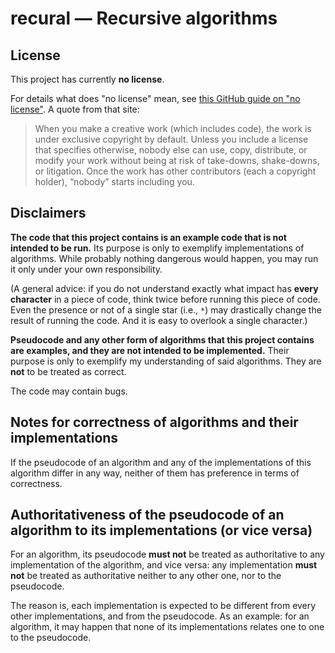# recural — Recursive algorithms

## License

This project has currently **no license**.

For details what does "no license" mean, see [this GitHub guide on "no license"](https://choosealicense.com/no-permission/). A quote from that site:

> When you make a creative work (which includes code), the work is under exclusive copyright by default. Unless you include a license that specifies otherwise, nobody else can use, copy, distribute, or modify your work without being at risk of take-downs, shake-downs, or litigation. Once the work has other contributors (each a copyright holder), “nobody” starts including you.

## Disclaimers

**The code that this project contains is an example code that is not intended to be run.** Its purpose is only to exemplify implementations of algorithms. While probably nothing dangerous would happen, you may run it only under your own responsibility.

(A general advice: if you do not understand exactly what impact has **every character** in a piece of code, think twice before running this piece of code. Even the presence or not of a single star (i.e., `*`) may drastically change the result of running the code. And it is easy to overlook a single character.)

**Pseudocode and any other form of algorithms that this project contains are examples, and they are not intended to be implemented.** Their purpose is only to exemplify my understanding of said algorithms. They are **not** to be treated as correct.

The code may contain bugs.

## Notes for correctness of algorithms and their implementations

If the pseudocode of an algorithm and any of the implementations of this algorithm differ in any way, neither of them has preference in terms of correctness.

## Authoritativeness of the pseudocode of an algorithm to its implementations (or vice versa)

For an algorithm, its pseudocode **must not** be treated as authoritative to any implementation of the algorithm, and vice versa: any implementation **must not** be treated as authoritative neither to any other one, nor to the pseudocode.

The reason is, each implementation is expected to be different from every other implementations, and from the pseudocode. As an example: for an algorithm, it may happen that none of its implementations relates one to one to the pseudocode.
